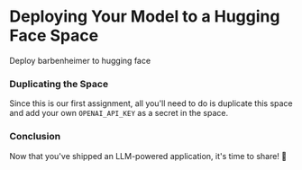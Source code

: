 # Deploying Your Model to a Hugging Face Space

Deploy barbenheimer to hugging face

### Duplicating the Space

Since this is our first assignment, all you'll need to do is duplicate this space and add your own `OPENAI_API_KEY` as a secret in the space.

### Conclusion

Now that you've shipped an LLM-powered application, it's time to share! 🚀
